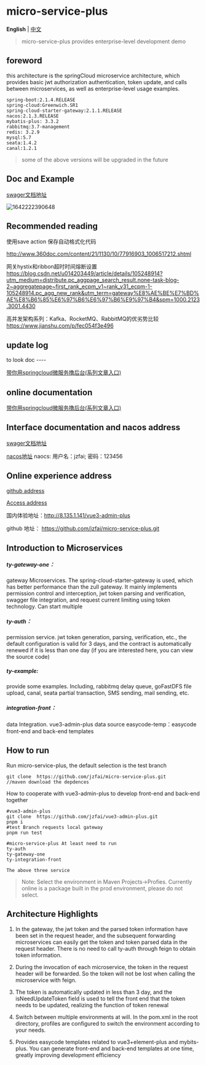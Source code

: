 # micro-service-plus

**English** | [中文](./README-zh_CN.md)

> micro-service-plus provides enterprise-level development demo

## foreword

this architecture is the springCloud microservice architecture, which provides basic jwt authorization authentication,
token update, and calls between microservices, as well as enterprise-level usage examples.

```text
spring-boot:2.1.4.RELEASE
spring-cloud:Greenwich.SR1
spring-cloud-starter-gateway:2.1.1.RELEASE
nacos:2.1.3.RELEASE
mybatis-plus: 3.3.2
rabbitmq:3.7-management
redis: 3.2.9
mysql:5.7
seata:1.4.2
canal:1.2.1
```

> some of the above versions will be upgraded in the future

## Doc and Example

[swager文档地址](http://8.135.1.141/micro-service-doc/swagger-ui.html)

![1642222390648](http://8.135.1.141/file/micro-service-assets/1642222390648.png)

## Recommended reading

使用save action 保存自动格式化代码

http://www.360doc.com/content/21/1130/10/77916903_1006517212.shtml

网关hystix和ribbon超时时间熔断设置
https://blog.csdn.net/u014203449/article/details/105248914?utm_medium=distribute.pc_aggpage_search_result.none-task-blog-2~aggregatepage~first_rank_ecpm_v1~rank_v31_ecpm-1-105248914.pc_agg_new_rank&utm_term=gateway%E8%AE%BE%E7%BD%AE%E8%B6%85%E6%97%B6%E6%97%B6%E9%97%B4&spm=1000.2123.3001.4430

高并发架构系列：Kafka、RocketMQ、RabbitMQ的优劣势比较
https://www.jianshu.com/p/fec054f3e496

## update log

to look doc ----

[带你用springcloud微服务撸后台(系列文章入口)](https://juejin.cn/post/7044843310204059655)

## online documentation

[带你用springcloud微服务撸后台(系列文章入口)](https://juejin.cn/post/7044843310204059655)

## Interface documentation and nacos address

[swager文档地址](http://8.135.1.141/micro-service-doc/swagger-ui.html)

[nacos地址](http://8.135.1.141:8848/nacos/)    naocs:    用户名：jzfai; 密码：123456

## Online experience address

[github address](https://github.com/jzfai/micro-service-plus.git)

[Access address](http://8.135.1.141/vue3-admin-plus)

国内体验地址：http://8.135.1.141/vue3-admin-plus

github 地址：  https://github.com/jzfai/micro-service-plus.git

## Introduction to Microservices

##### ty-gateway-one：

gateway Microservices. The spring-cloud-starter-gateway is used, which has better performance than the zull gateway. It
mainly implements permission control and interception, jwt token parsing and verification, swagger file integration, and
request current limiting using token technology. Can start multiple

##### ty-auth：

permission service. jwt token generation, parsing, verification, etc., the default configuration is valid for 3 days,
and the contract is automatically renewed if it is less than one day (if you are interested here, you can view the
source code)

##### ty-example:

provide some examples. Including, rabbitmq delay queue, goFastDFS file upload, canal, seata partial transaction, SMS
sending, mail sending, etc.

##### integration-front：

data Integration. vue3-admin-plus data source easycode-temp：easycode front-end and back-end templates

## How to run

Run micro-service-plus, the default selection is the test branch

```
git clone  https://github.com/jzfai/micro-service-plus.git
//maven download the depdences
```

How to cooperate with vue3-admin-plus to develop front-end and back-end together

```shell
#vue3-admin-plus
git clone  https://github.com/jzfai/vue3-admin-plus.git
pnpm i
#test Branch requests local gateway
pnpm run test

#micro-service-plus At least need to run
ty-auth
ty-gateway-one
ty-integration-front

The above three service
```

> Note: Select the environment in Maven Projects->Profies. Currently online is a package built in the prod environment, please do not select.

## Architecture Highlights

1. In the gateway, the jwt token and the parsed token information have been set in the request header, and the
   subsequent forwarding microservices can easily get the token and token parsed data in the request header. There is no
   need to call ty-auth through feign to obtain token information.

2. During the invocation of each microservice, the token in the request header will be forwarded. So the token will not
   be lost when calling the microservice with feign.

3. The token is automatically updated in less than 3 day, and the isNeedUpdateToken field is used to tell the front end
   that the token needs to be updated, realizing the function of token renewal

4. Switch between multiple environments at will. In the pom.xml in the root directory, profiles are configured to switch
   the environment according to your needs.

5. Provides easycode templates related to vue3+element-plus and mybits-plus. You can generate front-end and back-end
   templates at one time, greatly improving development efficiency

